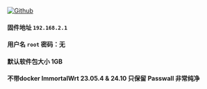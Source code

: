 [![Github](https://img.shields.io/badge/Release文件可在国内加速站下载-FC7C0D?logo=github&logoColor=fff&labelColor=000&style=for-the-badge)](https://wkdaily.cpolar.top/archives/1) 
#### 固件地址 `192.168.2.1`
#### 用户名 `root` 密码：无
#### 默认软件包大小 1GB 
#### 不带docker ImmortalWrt 23.05.4 & 24.10 只保留 Passwall 非常纯净
